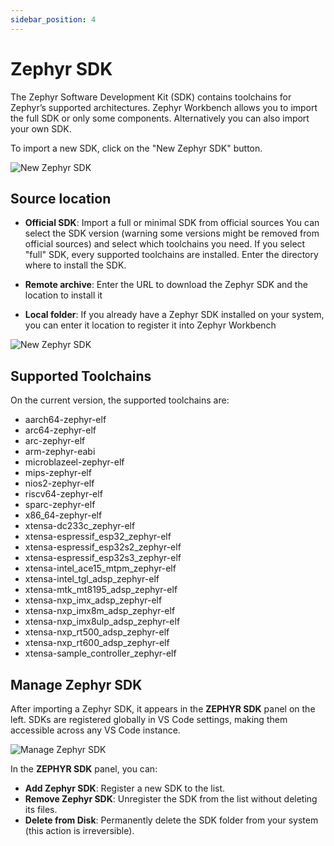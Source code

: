 ```yaml
---
sidebar_position: 4
---
```


# Zephyr SDK

The Zephyr Software Development Kit (SDK) contains toolchains for Zephyr’s supported architectures. Zephyr Workbench allows you to import the full SDK or only some components. Alternatively you can also import your own SDK.

To import a new SDK, click on the "New Zephyr SDK" button.

![New Zephyr SDK](/img/zw/sdk/zw_sdk_new.png)

## Source location 

- **Official SDK**:
Import a full or minimal SDK from official sources
You can select the SDK version (warning some versions might be removed from official sources) and select which toolchains you need.
If you select "full" SDK, every supported toolchains are installed.
Enter the directory where to install the SDK.

- **Remote archive**:
Enter the URL to download the Zephyr SDK and the location to install it

- **Local folder**:
If you already have a Zephyr SDK installed on your system, you can enter it location to register it into Zephyr Workbench

![New Zephyr SDK](/img/zw/sdk/zw_sdk_import.png)

## Supported Toolchains

On the current version, the supported toolchains are:
- aarch64-zephyr-elf
- arc64-zephyr-elf
- arc-zephyr-elf
- arm-zephyr-eabi
- microblazeel-zephyr-elf
- mips-zephyr-elf
- nios2-zephyr-elf
- riscv64-zephyr-elf
- sparc-zephyr-elf
- x86_64-zephyr-elf
- xtensa-dc233c_zephyr-elf
- xtensa-espressif_esp32_zephyr-elf
- xtensa-espressif_esp32s2_zephyr-elf
- xtensa-espressif_esp32s3_zephyr-elf
- xtensa-intel_ace15_mtpm_zephyr-elf
- xtensa-intel_tgl_adsp_zephyr-elf
- xtensa-mtk_mt8195_adsp_zephyr-elf
- xtensa-nxp_imx_adsp_zephyr-elf
- xtensa-nxp_imx8m_adsp_zephyr-elf
- xtensa-nxp_imx8ulp_adsp_zephyr-elf
- xtensa-nxp_rt500_adsp_zephyr-elf
- xtensa-nxp_rt600_adsp_zephyr-elf
- xtensa-sample_controller_zephyr-elf

## Manage Zephyr SDK

After importing a Zephyr SDK, it appears in the **ZEPHYR SDK** panel on the left. SDKs are registered globally in VS Code settings, making them accessible across any VS Code instance.

![Manage Zephyr SDK](/img/zw/sdk/zw_sdk_manage.png)

In the **ZEPHYR SDK** panel, you can:

- **Add Zephyr SDK**: Register a new SDK to the list.
- **Remove Zephyr SDK**: Unregister the SDK from the list without deleting its files.
- **Delete from Disk**: Permanently delete the SDK folder from your system (this action is irreversible).



